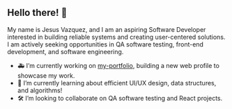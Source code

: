 ## Hello there! 👋
My name is Jesus Vazquez, and I am an aspiring Software Developer interested in building reliable systems and creating user-centered solutions. I am actively seeking opportunities in QA software testing, front-end development, and software engineering.

- 🚑 I’m currently working on [my-portfolio](https://github.com/JesusV545/my-portfolio), building a new web profile to showcase my work. 
- 📱 I’m currently learning about efficient UI/UX design, data structures, and algorithms!
- 🛠️ I’m looking to collaborate on QA software testing and React projects. 

<!--
**JesusV545/jesusv545** is a ✨ _special_ ✨ repository because its `README.md` (this file) appears on your GitHub profile.

Here are some ideas to get you started:

- 🔭 I’m currently working on ...
- 🌱 I’m currently learning ...
- 👯 I’m looking to collaborate on ...
- 🤔 I’m looking for help with ...
- 💬 Ask me about ...
- 📫 How to reach me: ...
- 😄 Pronouns: ...
- ⚡ Fun fact: ...
-->
